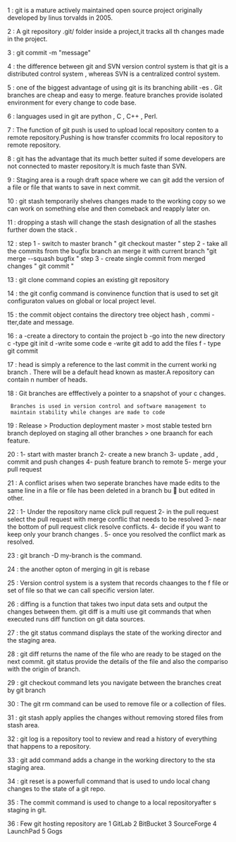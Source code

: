 1 : git is a mature actively maintained open source project originally    developed by linus torvalds in 2005.

2 : A git repository .git/ folder inside a project,it tracks all th    changes made in the project.

3 : git commit -m "message"

4 : the difference between git and SVN version control system is that
    git is a distributed control system , whereas SVN is a centralized    control system.

5 : one of the biggest advantage of using git is its branching abilit    -es . Git branches are cheap and easy to merge. 
    feature branches provide isolated environment for every change to     code base.

6 : languages used in git are python , C , C++ , Perl.

7 : The function of git push is used to upload local repository conten    to a remote repository.Pushing is how transfer ccommits fro    local repository to remote repository.

8 : git has the advantage that its much better suited if some 
    developers are not connected to master repository.It is much faste    than SVN.

9 : Staging area is a rough draft space where we can git add the 
    version of a file or file that wants to save in next commit.

10 : git stash temporarily shelves changes made to the working copy
     so we can work on something else and then comeback and reapply 
     later on.

11 : dropping a stash will change the stash designation of all the 
     stashes further down the stack .

12 : step 1 - switch to master branch " git checkout master "
     step 2 - take all the commits from the bugfix branch an merge it
              with current branch "git merge --squash bugfix "
     step 3 - create single commit from merged changes 
              " git commit "

13 : git clone command copies an existing git repository

14 : the git config command is convinence function that is used to set     git configuraton values on global or local project level.

15 : the commit object contains the directory tree object hash , commi     -tter,date and message.

16 : a -create a directory to contain the project
     b -go into the new directory
     c -type git init
     d -write some code
     e -write git add to add the files
     f - type git commit

17 : head is simply a reference to the last commit in the current worki     ng branch . There will be a default head known as master.A 
     repository can contain n number of heads.

18 : Git branches are efffectively a pointer to a snapshot of your c     changes.

     Branches is used in version control and software management to 
     maintain stability while changes are made to code

19 : Release > Production deployment master > most stable tested brn     branch deployed on staging all other branches > one braanch for
     each feature.

20 : 1- start with master branch 
     2- create a new branch
     3- update , add , commit and push changes
     4- push feature branch to remote
     5- merge your pull request

21 : A conflict arises when two seperate branches have made edits to 
     the same line in a file or file has been deleted in a branch bu      but edited in other.

22 : 1- Under the repository name click pull request 
     2- in the pull request select the pull request with merge conflic        that needs to be resolved
     3- near the bottom of pull request click resolve conflicts.
     4- decide if you want to keep only your branch changes .
     5- once you resolved the conflict mark as resolved.

23 : git branch -D my-branch is the command.

24 : the another opton of merging in git is rebase 
     
25 : Version control system is a system that records chaanges to the f     file or set of file so that we can call specific version later.

26 : diffing is a function that takes two input data sets and output 
     the changes between them.
     git diff is a multi use git commands that when executed runs diff     function on git data sources.

27 : the git status command displays the state of the working director     and the staging area.

28 : git diff returns the name of the file who are ready to be staged
     on the next commit.
     git status provide the details of the file and also the compariso     with the origin of branch.

29 : git checkout command lets you navigate between the branches creat     by git branch

30 : The git rm command can be used to remove file or a collection of      files.

31 : git stash apply applies the changes without removing stored files     from stash area.

32 : git log is a repository tool to review and read a history of 
     everything that happens to a repository.

33 : git add command adds a change in the working directory to the sta     staging area.

34 : git reset is a powerfull command that is used to undo local chang     changes to the state of a git repo.

35 : The commit command is used to change to a local repositoryafter s    staging in git.

36 : Few git hosting repository are 
    1 GitLab
    2 BitBucket
    3 SourceForge
    4 LaunchPad
    5 Gogs
